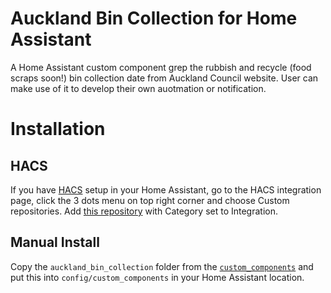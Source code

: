 # Auckland Bin Collection for Home Assistant

A Home Assistant custom component grep the rubbish and recycle (food scraps soon!) bin collection date from Auckland Council website. User can make use of it to develop their own auotmation or notification.

# Installation

## HACS
If you have [HACS](https://hacs.xyz/) setup in your Home Assistant, go to the HACS integration page, click the 3 dots menu on top right corner and choose Custom repositories. Add [this repository](https://github.com/fishy242/auckland_bin_collection) with Category set to Integration.

## Manual Install
Copy the `auckland_bin_collection` folder from the [`custom_components`](https://github.com/fishy242/auckland_bin_collection/tree/master/custom_components) and put this into `config/custom_components` in your Home Assistant location.



